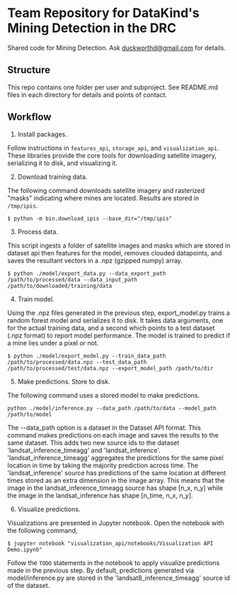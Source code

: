 # Team Repository for DataKind's Mining Detection in the DRC

Shared code for Mining Detection. Ask duckworthd@gmail.com for details.

## Structure

This repo contains one folder per user and subproject. See README.md files in
each directory for details and points of contact.

## Workflow

1. Install packages.

Follow instructions in `features_api`, `storage_api`, and `visualization_api`.
These libraries provide the core tools for downloading satellite imagery,
serializing it to disk, and visualizing it.

2. Download training data.

The following command downloads satellite imagery and rasterized "masks"
indicating where mines are located. Results are stored in `/tmp/ipis`.

```shell
$ python -m bin.download_ipis --base_dir="/tmp/ipis"
```

3. Process data.

This script ingests a folder of satellite images and masks which are stored in dataset api
then features for the model,
removes clouded datapoints, and saves the resultant vectors in a .npz (gzipped numpy) array.

```shell
$ python ./model/export_data.py --data_export_path /path/to/processed/data --data_input_path /path/to/downloaded/training/data
```

4. Train model.

Using the .npz files generated in the previous step, export_model.py trains a random forest model and serializes it to disk. 
It takes data arguments, one for the actual training data, and a second which points to a test dataset (.npz format) to 
report model performance. The model is trained to predict if a mine lies under a pixel or not.

```shell
$ python ./model/export_model.py --train_data_path /path/to/processed/data.npz --test_data_path /path/to/processed/test/data.npz --export_model_path /path/to/dir
```

5. Make predictions. Store to disk.

The following command uses a stored model to make predictions. 

```shell
python ./model/inference.py --data_path /path/to/data --model_path /path/to/model
```

The --data_path option is a dataset in the Dataset API format. This command makes predictions on each image and saves 
the results to the same dataset. This adds two new source ids to the dataset
'landsat_inference_timeagg' and 'landsat_inference'. 'landsat_inference_timeagg' aggregates the predictions for the same 
pixel location in time by taking the majority prediction across time. The 'landsat_inference' source has predictions of
the same location at different times stored as an extra dimension in the image array. This means that the image in the 
landsat_inference_timeagg source has shape \[n_x, n_y\] while the image in the landsat_inference has shape \[n_time, n_x, n_y\].

6. Visualize predictions.

Visualizations are presented in Jupyter notebook. Open the notebook with the
following command,

```shell
$ jupyter notebook "visualization_api/notebooks/Visualization API Demo.ipynb"
```

Follow the `TODO` statements in the notebook to apply visualize predictions
made in the previous step. By default, predictions generated via 
 model/inference.py are stored in the 'landsat8_inference_timeagg' source id
 of the dataset.
